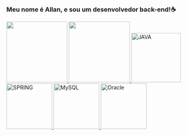 ### Meu nome é Allan, e sou um desenvolvedor back-end!☕

<table>
  <a href="https://github.com/AllanzinS">
<img height="160em" src="https://github-readme-stats.vercel.app/api?username=allanzins&show_icons=true&theme=tokyonight&include_all_commits=true&count_private=true"/>
<img height="160em" src="https://github-readme-stats.vercel.app/api/top-langs/?username=allanzins&layout=compact&langs_count=6&theme=tokyonight"/>

<img src="https://cdn.jsdelivr.net/gh/devicons/devicon/icons/java/java-original-wordmark.svg" width="130" alt="JAVA" />
<img src="https://cdn.jsdelivr.net/gh/devicons/devicon/icons/spring/spring-original.svg" width="120" alt="SPRING" />          
<img src="https://cdn.jsdelivr.net/gh/devicons/devicon/icons/mysql/mysql-original.svg" width="120" alt="MySQL" />
<img src="https://cdn.jsdelivr.net/gh/devicons/devicon/icons/oracle/oracle-original.svg" width="120" alt="Oracle" />
